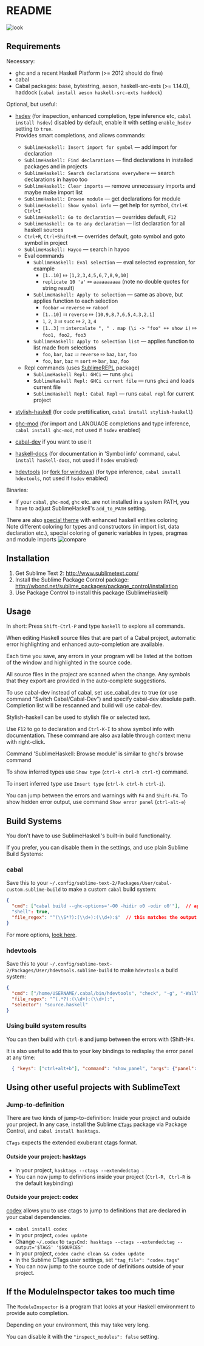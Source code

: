 README
======

![look](Themes/info+repl.png)

Requirements
------------

Necessary:
* ghc and a recent Haskell Platform (>= 2012 should do fine)
* cabal
* Cabal packages: base, bytestring, aeson, haskell-src-exts (>= 1.14.0), haddock (`cabal install aeson haskell-src-exts haddock`)

Optional, but useful:
* [hsdev](http://hackage.haskell.org/package/hsdev) (for inspection, enhanced completion, type inference etc, `cabal install hsdev`) disabled by default, enable it with setting `enable_hsdev` setting to `true`.<br>Provides smart completions, and allows commands:
  * `SublimeHaskell: Insert import for symbol` — add import for declaration
  * `SublimeHaskell: Find declarations` — find declarations in installed packages and in projects
  * `SublimeHaskell: Search declarations everywhere` — search declarations in hayoo too
  * `SublimeHaskell: Clear imports` — remove unnecessary imports and maybe make import list
  * `SublimeHaskell: Browse module` — get declarations for module
  * `SublimeHaskell: Show symbol info` — get help for symbol, `Ctrl+K Ctrl+I`
  * `SublimeHaskell: Go to declaration` — overrides default, `F12`
  * `SublimeHaskell: Go to any declaration` — list declaration for all haskell sources
  * `Ctrl+R`, `Ctrl+Shift+R` — overrides default, goto symbol and goto symbol in project
  * `SublimeHaskell: Hayoo` — search in hayoo
  * Eval commands
    * `SublimeHaskell: Eval selection` — eval selected expression, for example
      * `[1..10]` ⤇ `[1,2,3,4,5,6,7,8,9,10]`
      * `replicate 10 'a'` ⤇ `aaaaaaaaaa` (note no double quotes for string result)
    * `SublimeHaskell: Apply to selection` — same as above, but applies function to each selection
      * `foobar` ⫤ `reverse` ⤇ `raboof`
      * `[1..10]` ⫤ `reverse` ⤇ `[10,9,8,7,6,5,4,3,2,1]`
      * `1`, `2`, `3` ⫤ `succ` ⤇ `2`, `3`, `4`
      * `[1..3]` ⫤ `intercalate ", " . map (\i -> "foo" ++ show i)` ⤇ `foo1, foo2, foo3`
    * `SublimeHaskell: Apply to selection list` — applies function to list made from selections
      * `foo`, `bar`, `baz` ⫤ `reverse` ⤇ `baz`, `bar`, `foo`
      * `foo`, `bar`, `baz` ⫤ `sort` ⤇ `bar`, `baz`, `foo`
  * Repl commands (uses [SublimeREPL](https://github.com/wuub/SublimeREPL) package)
    * `SublimeHaskell Repl: GHCi` — runs `ghci`
    * `SublimeHaskell Repl: GHCi current file` — runs `ghci` and loads current file
    * `SublimeHaskell Repl: Cabal Repl` — runs `cabal repl` for current project

* [stylish-haskell](https://github.com/jaspervdj/stylish-haskell) (for code prettification, `cabal install stylish-haskell`)
* [ghc-mod](http://hackage.haskell.org/package/ghc-mod) (for import and LANGUAGE completions and type inference, `cabal install ghc-mod`, not used if `hsdev` enabled)
* [cabal-dev](http://hackage.haskell.org/package/cabal-dev) if you want to use it
* [haskell-docs](http://hackage.haskell.org/package/haskell-docs) (for documentation in 'Symbol info' command, `cabal install haskell-docs`, not used if `hsdev` enabled)
* [hdevtools](https://github.com/bitc/hdevtools) (or [fork for windows](https://github.com/mvoidex/hdevtools)) (for type inference, `cabal install hdevtools`, not used if `hsdev` enabled)

Binaries:
* If your `cabal`, `ghc-mod`, `ghc` etc. are not installed in a system PATH, you have to adjust SublimeHaskell's `add_to_PATH` setting.

There are also [special theme](Themes/Hasky%20\(Dark\).gif) with enhanced haskell entities coloring<br>
Note different coloring for types and constructors (in import list, data declaration etc.), special coloring of generic variables in types, pragmas and module imports
![compare](Themes/Hasky%20\(Dark\).small.gif)

Installation
------------
1. Get Sublime Text 2: <http://www.sublimetext.com/>
2. Install the Sublime Package Control package: <http://wbond.net/sublime_packages/package_control/installation>
3. Use Package Control to install this package (SublimeHaskell)

Usage
-----
In short: Press `Shift-Ctrl-P` and type `haskell` to explore all commands.

When editing Haskell source files that are part of a Cabal project, automatic error highlighting and enhanced auto-completion are available.

Each time you save, any errors in your program will be listed at the bottom of the window and highlighted in the source code.

All source files in the project are scanned when the change. Any symbols that they export are provided in the auto-complete suggestions.

To use cabal-dev instead of cabal, set use_cabal_dev to true (or use command "Switch Cabal/Cabal-Dev") and specify cabal-dev absolute path. Completion list will be rescanned and build will use cabal-dev.

Stylish-haskell can be used to stylish file or selected text.

Use `F12` to go to declaration and `Ctrl-K-I` to show symbol info with documentation. These command are also available through context menu with right-click.

Command 'SublimeHaskell: Browse module' is similar to ghci's browse command

To show inferred types use `Show type` (`ctrl-k ctrl-h ctrl-t`) command.

To insert inferred type use `Insert type` (`ctrl-k ctrl-h ctrl-i`).

You can jump between the errors and warnings with `F4` and `Shift-F4`.
To show hidden error output, use command `Show error panel` (`ctrl-alt-e`)

Build Systems
-------------

You don't have to use SublimeHaskell's built-in build functionality.

If you prefer, you can disable them in the settings, and use plain Sublime Build Systems:

### cabal

Save this to your `~/.config/sublime-text-2/Packages/User/cabal-custom.sublime-build` to make a custom `cabal` build system:

```json
{
  "cmd": ["cabal build --ghc-options='-O0 -hidir o0 -odir o0'"],  // append lib:myPackage or myexecutable here to only build certain cabal targets
  "shell": true,
  "file_regex": "^(\\S*?):(\\d+):(\\d+):$"  // this matches the output of ghc
}
```

For more options, [look here](http://docs.sublimetext.info/en/latest/reference/build_systems.html).

### hdevtools

Save this to your `~/.config/sublime-text-2/Packages/User/hdevtools.sublime-build` to make `hdevtools` a build system:

```json
{
  "cmd": ["/home/USERNAME/.cabal/bin/hdevtools", "check", "-g", "-Wall", "$file"],
  "file_regex": "^(.*?):(\\d+):(\\d+):",
  "selector": "source.haskell"
}
```

### Using build system results

You can then build with `Ctrl-B` and jump between the errors with (Shift-)`F4`.

It is also useful to add this to your key bindings to redisplay the error panel at any time:

```json
  { "keys": ["ctrl+alt+b"], "command": "show_panel", "args": {"panel": "output.exec"} }
```

Using other useful projects with SublimeText
--------------------------------------------

### Jump-to-definition

There are two kinds of jump-to-definition: Inside your project and outside your project.
In any case, install the Sublime [`CTags`](https://github.com/SublimeText/CTags) package via Package Control,
and `cabal install hasktags`.

`CTags` expects the extended exuberant ctags format.

#### Outside your project: hasktags

* In your project, `hasktags --ctags --extendedctag .`
* You can now jump to definitions inside your project (`Ctrl-R, Ctrl-R` is the default keybinding)

#### Outside your project: codex

[codex](https://hackage.haskell.org/package/codex) allows you to use ctags to jump to definitions that are declared in your cabal dependencies.

* `cabal install codex`
* In your project, `codex update`
* Change `~/.codex` to `tagsCmd: hasktags --ctags --extendedctag --output='$TAGS' '$SOURCES'`
* In your project, `codex cache clean && codex update`
* In the Sublime CTags user settings, set `"tag_file": "codex.tags"`
* You can now jump to the source code of definitions outside of your project.


If the ModuleInspector takes too much time
------------------------------------------

The `ModuleInspector` is a program that looks at your Haskell environment to provide auto completion.

Depending on your environment, this may take very long.

You can disable it with the `"inspect_modules": false` setting.
